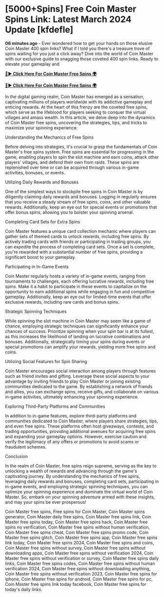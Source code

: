 # [5000+Spins] Free Coin Master Spins Link: Latest March 2024 Update [kfdefle]

**06 minutes ago** - Ever wondered how to get your hands on those elusive Coin Master 400 spin links? What if I told you there's a treasure trove of spins waiting for you just a click away? Dive into the world of Coin Master with our exclusive guide to snagging those coveted 400 spin links. Ready to elevate your gameplay and 

[**🔴► Click Here For Coin Master Free Spins 🌍**](https://moroccino.github.io/CoinMaster/)

[**🔴► Click Here For Coin Master Free Spins 🌍**](https://moroccino.github.io/CoinMaster/)
 
In the digital gaming realm, Coin Master has emerged as a sensation, captivating millions of players worldwide with its addictive gameplay and enticing rewards. At the heart of this frenzy are the coveted free spins, which serve as the lifeblood for players seeking to conquer the virtual villages and amass wealth. In this article, we delve deep into the dynamics of Coin Master free spins, uncovering the strategies, tips, and tricks to maximize your spinning experience.

Understanding the Mechanics of Free Spins

Before delving into strategies, it's crucial to grasp the fundamentals of Coin Master's free spins system. Free spins are essential for progressing in the game, enabling players to spin the slot machine and earn coins, attack other players' villages, and defend their own from raids. These spins are replenished over time or can be acquired through various in-game activities, bonuses, or events.

Utilizing Daily Rewards and Bonuses

One of the simplest ways to stockpile free spins in Coin Master is by diligently claiming daily rewards and bonuses. Logging in regularly ensures that you receive a steady stream of free spins, coins, and other valuable rewards. Additionally, keep an eye out for special events or promotions that offer bonus spins, allowing you to bolster your spinning arsenal.

Completing Card Sets for Extra Spins

Coin Master features a unique card collection mechanic where players can gather sets of themed cards to unlock rewards, including free spins. By actively trading cards with friends or participating in trading groups, you can expedite the process of completing card sets. Once a set is complete, you're rewarded with a substantial number of free spins, providing a significant boost to your gameplay.

Participating in In-Game Events

Coin Master regularly hosts a variety of in-game events, ranging from tournaments to challenges, each offering lucrative rewards, including free spins. Make it a habit to participate in these events to capitalize on the opportunity to earn additional spins while engaging in fun and competitive gameplay. Additionally, keep an eye out for limited-time events that offer exclusive rewards, including rare cards and bonus spins.

Strategic Spinning Techniques

While spinning the slot machine in Coin Master may seem like a game of chance, employing strategic techniques can significantly enhance your chances of success. Prioritize spinning when your spin bar is at its fullest, as this increases the likelihood of landing on lucrative combinations and bonuses. Additionally, strategically timing your spins during events or special promotions can amplify your rewards, yielding more free spins and coins.

Utilizing Social Features for Spin Sharing

Coin Master encourages social interaction among players through features such as friend invites and gifting. Leverage these social aspects to your advantage by inviting friends to play Coin Master or joining existing communities dedicated to the game. By establishing a network of friends and allies, you can exchange spins, receive gifts, and collaborate on various in-game activities, ultimately enhancing your spinning experience.

Exploring Third-Party Platforms and Communities

In addition to in-game features, explore third-party platforms and communities dedicated to Coin Master, where players share strategies, tips, and even free spins. These platforms often host giveaways, contests, and trading opportunities, providing additional avenues for acquiring free spins and expanding your gameplay options. However, exercise caution and verify the legitimacy of any offers or promotions to avoid scams or fraudulent schemes.

Conclusion

In the realm of Coin Master, free spins reign supreme, serving as the key to unlocking a wealth of rewards and advancing through the game's captivating journey. By understanding the mechanics of free spins, leveraging daily rewards and bonuses, completing card sets, participating in in-game events, and employing strategic spinning techniques, you can optimize your spinning experience and dominate the virtual world of Coin Master. So, embark on your spinning adventure armed with these insights, and may your spins be ever prosperous!

Coin Master free spins, Free spins for Coin Master, Coin Master spins generator, Coin Master daily free spins, Coin Master free spins link, Coin Master free spins today, Coin Master free spins hack, Coin Master free spins no verification, Coin Master free spins without human verification, Coin Master free spins cheat, Coin Master free spins promo code, Coin Master free spins glitch, Coin Master free spins app, Coin Master free spins link today, Coin Master free spins 2024, Coin Master free spins and coins, Coin Master free spins without survey, Coin Master free spins without downloading apps, Coin Master free spins without verification 2024, Coin Master free spins without verification or survey, Coin Master free spins daily links, Coin Master free spins codes, Coin Master free spins without human verification 2024, Coin Master free spins without downloading anything, Coin Master free spins without verification 2023, Coin Master free spins for iphone, Coin Master free spins for android, Coin Master free spins for pc, Coin Master free spins link today facebook, Coin Master free spins for today's daily links.
